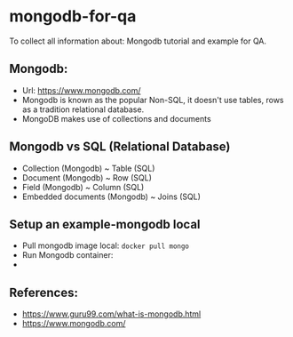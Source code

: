 # mongodb-for-qa
To collect all information about: Mongodb tutorial and example for QA.

## Mongodb: 
- Url: https://www.mongodb.com/
- Mongodb is known as the popular Non-SQL, it doesn't use tables, rows as a tradition relational database.
- MongoDB makes use of collections and documents


## Mongodb vs SQL (Relational Database)

- Collection (Mongodb) ~ Table (SQL)
- Document (Mongodb) ~ Row (SQL)
- Field (Mongodb) ~ Column (SQL)
- Embedded documents (Mongodb) ~ Joins (SQL)

## Setup an example-mongodb local

- Pull mongodb image local: `docker pull mongo`
- Run Mongodb container:
- 




## References:
- https://www.guru99.com/what-is-mongodb.html
- https://www.mongodb.com/
